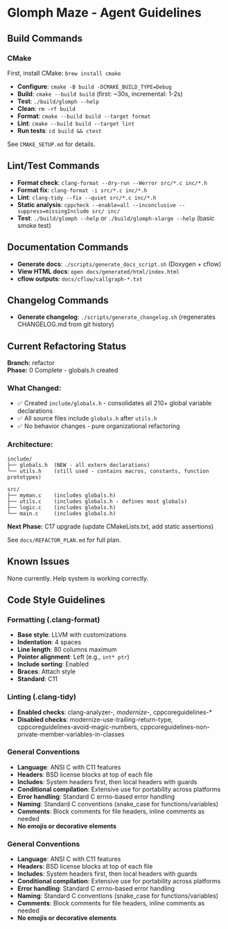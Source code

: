 # Glomph Maze - Agent Guidelines

## Build Commands

### CMake
First, install CMake: `brew install cmake`

- **Configure**: `cmake -B build -DCMAKE_BUILD_TYPE=Debug`
- **Build**: `cmake --build build` (first: ~30s, incremental: 1-2s)
- **Test**: `./build/glomph --help`
- **Clean**: `rm -rf build`
- **Format**: `cmake --build build --target format`
- **Lint**: `cmake --build build --target lint`
- **Run tests**: `cd build && ctest`

See `CMAKE_SETUP.md` for details.

## Lint/Test Commands
- **Format check**: `clang-format --dry-run --Werror src/*.c inc/*.h`
- **Format fix**: `clang-format -i src/*.c inc/*.h`
- **Lint**: `clang-tidy --fix --quiet src/*.c inc/*.h`
- **Static analysis**: `cppcheck --enable=all --inconclusive --suppress=missingInclude src/ inc/`
- **Test**: `./build/glomph --help` or `./build/glomph-xlarge --help` (basic smoke test)

## Documentation Commands
- **Generate docs**: `./scripts/generate_docs_script.sh` (Doxygen + cflow)
- **View HTML docs**: `open docs/generated/html/index.html`
- **cflow outputs**: `docs/cflow/callgraph-*.txt`

## Changelog Commands
- **Generate changelog**: `./scripts/generate_changelog.sh` (regenerates CHANGELOG.md from git history)

## Current Refactoring Status

**Branch:** refactor  
**Phase:** 0 Complete - globals.h created

### What Changed:
- ✅ Created `include/globals.h` - consolidates all 210+ global variable declarations
- ✅ All source files include `globals.h` after `utils.h`
- ✅ No behavior changes - pure organizational refactoring

### Architecture:
```
include/
├── globals.h  (NEW - all extern declarations)
└── utils.h    (still used - contains macros, constants, function prototypes)

src/
├── myman.c    (includes globals.h)
├── utils.c    (includes globals.h - defines most globals)
├── logic.c    (includes globals.h)
└── main.c     (includes globals.h)
```

**Next Phase:** C17 upgrade (update CMakeLists.txt, add static assertions)

See `docs/REFACTOR_PLAN.md` for full plan.

## Known Issues
None currently. Help system is working correctly.

## Code Style Guidelines

### Formatting (.clang-format)
- **Base style**: LLVM with customizations
- **Indentation**: 4 spaces
- **Line length**: 80 columns maximum
- **Pointer alignment**: Left (e.g., `int* ptr`)
- **Include sorting**: Enabled
- **Braces**: Attach style
- **Standard**: C11

### Linting (.clang-tidy)
- **Enabled checks**: clang-analyzer-*, modernize-*, cppcoreguidelines-*
- **Disabled checks**: modernize-use-trailing-return-type, cppcoreguidelines-avoid-magic-numbers, cppcoreguidelines-non-private-member-variables-in-classes

### General Conventions
- **Language**: ANSI C with C11 features
- **Headers**: BSD license blocks at top of each file
- **Includes**: System headers first, then local headers with guards
- **Conditional compilation**: Extensive use for portability across platforms
- **Error handling**: Standard C errno-based error handling
- **Naming**: Standard C conventions (snake_case for functions/variables)
- **Comments**: Block comments for file headers, inline comments as needed
- **No emojis or decorative elements**

### General Conventions
- **Language**: ANSI C with C11 features
- **Headers**: BSD license blocks at top of each file
- **Includes**: System headers first, then local headers with guards
- **Conditional compilation**: Extensive use for portability across platforms
- **Error handling**: Standard C errno-based error handling
- **Naming**: Standard C conventions (snake_case for functions/variables)
- **Comments**: Block comments for file headers, inline comments as needed
- **No emojis or decorative elements**